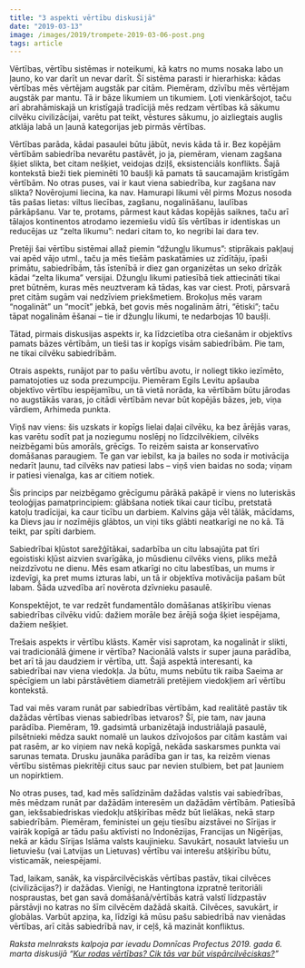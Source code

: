 ```yaml
---
title: "3 aspekti vērtību diskusijā"
date: "2019-03-13"
image: /images/2019/trompete-2019-03-06-post.png
tags: article
---
```


Vērtības, vērtību sistēmas ir noteikumi, kā katrs no mums nosaka labo un ļauno, ko var darīt un nevar darīt. Šī sistēma parasti ir hierarhiska: kādas vērtības mēs vērtējam augstāk par citām. Piemēram, dzīvību mēs vērtējam augstāk par mantu. Tā ir bāze likumiem un tikumiem. Ļoti vienkāršojot, taču arī abrahāmiskajā un kristīgajā tradīcijā mēs redzam vērtības kā sākumu cilvēku civilizācijai, varētu pat teikt, vēstures sākumu, jo aizliegtais auglis atklāja labā un ļaunā kategorijas jeb pirmās vērtības.

Vērtības parāda, kādai pasaulei būtu jābūt, nevis kāda tā ir. Bez kopējām vērtībām sabiedrība nevarētu pastāvēt, jo ja, piemēram, vienam zagšana šķiet slikta, bet citam nešķiet, veidojas dziļš, eksistenciāls konflikts. Šajā kontekstā bieži tiek pieminēti 10 baušļi kā pamats tā saucamajām kristīgām vērtībām. No otras puses, vai ir kaut viena sabiedrība, kur zagšana nav slikta? Novērojumi liecina, ka nav. Hamurapi likumi vēl pirms Mozus nosoda tās pašas lietas: viltus liecības, zagšanu, nogalināšanu, laulības pārkāpšanu. Var te, protams, pārmest kaut kādas kopējās saiknes, taču arī tālajos kontinentos atrodamo iezemiešu vidū šīs vērtības ir identiskas un reducējas uz “zelta likumu”: nedari citam to, ko negribi lai dara tev.

Pretēji šai vērtību sistēmai allaž piemin “džungļu likumus”: stiprākais pakļauj vai apēd vājo utml., taču ja mēs tiešām paskatāmies uz zīdītāju, īpaši primātu, sabiedrībām, tās īstenībā ir diez gan organizētas un seko drīzāk kādai “zelta likuma” versijai. Džungļu likumi patiesībā tiek attiecināti tikai pret būtnēm, kuras mēs neuztveram kā tādas, kas var ciest. Proti, pārsvarā pret citām sugām vai nedzīviem priekšmetiem. Brokoļus mēs varam “nogalināt” un “mocīt” jebkā, bet govis mēs nogalinām ātri, “ētiski”; taču tāpat nogalinām ēšanai – tie ir džungļu likumi, te nedarbojas 10 baušļi.

Tātad, pirmais diskusijas aspekts ir, ka līdzcietība otra ciešanām ir objektīvs pamats bāzes vērtībām, un tieši tas ir kopīgs visām sabiedrībām. Pie tam, ne tikai cilvēku sabiedrībām.

Otrais aspekts, runājot par to pašu vērtību avotu, ir noliegt tikko iezīmēto, pamatojoties uz soda prezumpciju. Piemēram Egils Levitu apšauba objektīvo vērtību iespējamību, un tā vietā norāda, ka vērtībām būtu jārodas no augstākās varas, jo citādi vērtībām nevar būt kopējās bāzes, jeb, viņa vārdiem, Arhimeda punkta.

Viņš nav viens: šis uzskats ir kopīgs lielai daļai cilvēku, ka bez ārējās varas, kas varētu sodīt pat ja noziegumu noslēpj no līdzcilvēkiem, cilvēks neizbēgami būs amorāls, grēcīgs. To reizēm saista ar konservatīvo domāšanas paraugiem. Te gan var iebilst, ka ja bailes no soda ir motivācija nedarīt ļaunu, tad cilvēks nav patiesi labs – viņš vien baidas no soda; viņam ir patiesi vienalga, kas ar citiem notiek.

Šis princips par neizbēgamo grēcīgumu pārākā pakāpē ir viens no luteriskās teoloģijas pamatprincipiem: glābšana notiek tikai caur ticību, pretstatā katoļu tradīcijai, ka caur ticību un darbiem. Kalvins gāja vēl tālāk, mācīdams, ka Dievs jau ir nozīmējis glābtos, un viņi tiks glābti neatkarīgi ne no kā. Tā teikt, par spīti darbiem.

Sabiedrībai kļūstot sarežģītākai, sadarbība un citu labsajūta pat tīri egoistiski kļūst aizvien svarīgāka, jo mūsdienu cilvēks viens, pliks mežā neizdzīvotu ne dienu. Mēs esam atkarīgi no citu labestības, un mums ir izdevīgi, ka pret mums izturas labi, un tā ir objektīva motivācija pašam būt labam. Šāda uzvedība arī novērota dzīvnieku pasaulē.

Konspektējot, te var redzēt fundamentālo domāšanas atšķirību vienas sabiedrības cilvēku vidū: dažiem morāle bez ārējā soģa šķiet iespējama, dažiem nešķiet.

Trešais aspekts ir vērtību klāsts. Kamēr visi saprotam, ka nogalināt ir slikti, vai tradicionālā ģimene ir vērtība? Nacionālā valsts ir super jauna parādība, bet arī tā jau daudziem ir vērtība, utt. Šajā aspektā interesanti, ka sabiedrībai nav viena viedokļa. Ja būtu, mums nebūtu tik raiba Saeima ar spēcīgiem un labi pārstāvētiem diametrāli pretējiem viedokļiem arī vērtību kontekstā.

Tad vai mēs varam runāt par sabiedrības vērtībām, kad realitātē pastāv tik dažādas vērtības vienas sabiedrības ietvaros? Šī, pie tam, nav jauna parādība. Piemēram, 19. gadsimtā urbanizētajā industriālajā pasaulē, pilsētnieki mēdza saukt nomalē un laukos dzīvojošos par citām kastām vai pat rasēm, ar ko viņiem nav nekā kopīgā, nekāda saskarsmes punkta vai sarunas temata. Drusku jaunāka parādība gan ir tas, ka reizēm vienas vērtību sistēmas piekritēji citus sauc par nevien stulbiem, bet pat ļauniem un nopirktiem.

No otras puses, tad, kad mēs salīdzinām dažādas valstis vai sabiedrības, mēs mēdzam runāt par dažādām interesēm un dažādām vērtībām. Patiesībā gan, iekšsabiedriskas viedokļu atšķirības mēdz būt lielākas, nekā starp sabiedrībām. Piemēram, feministei un geju tiesību aizstāvei no Sīrijas ir vairāk kopīgā ar tādu pašu aktīvisti no Indonēzijas, Francijas un Nigērijas, nekā ar kādu Sīrijas Islāma valsts kaujinieku. Savukārt, nosaukt latviešu un lietuviešu (vai Latvijas un Lietuvas) vērtību vai interešu atšķirību būtu, visticamāk, neiespējami.

Tad, laikam, sanāk, ka vispārcilvēciskās vērtības pastāv, tikai cilvēces (civilizācijas?) ir dažādas. Vienīgi, ne Hantingtona izpratnē teritoriāli nospraustas, bet gan savā domāšanā/vērtībās katrā valstī līdzpastāv pārstāvji no katras no šīm cilvēcēm dažādā skaitā. Cilvēces, savukārt, ir globālas. Varbūt apziņa, ka, līdzīgi kā mūsu pašu sabiedrībā nav vienādas vērtības, arī citās sabiedrībā nav, ir ceļš, kā mazināt konfliktus.

_Raksta melnraksts kalpoja par ievadu Domnīcas Profectus 2019. gada 6. marta diskusijā “[Kur rodas vērtības? Cik tās var būt vispārcilvēciskas?](https://profectus.lv/kur-rodas-vertibas-cik-tas-var-but-visparcilveciskas/)”_
